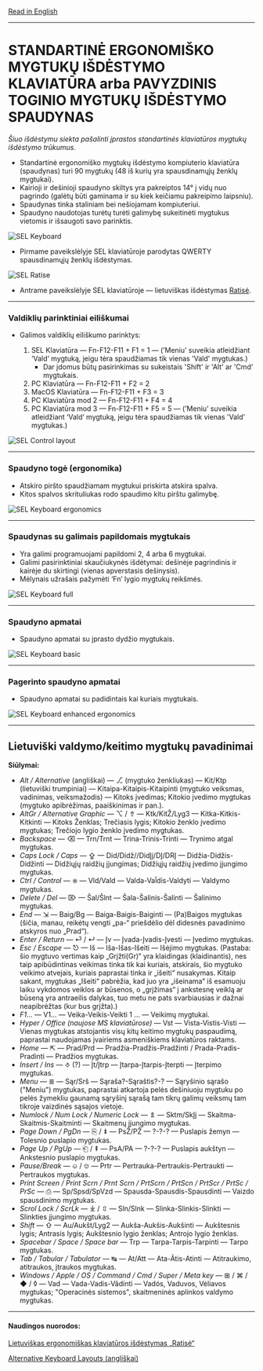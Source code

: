 [Read in English](README.md)

-----------------------------------------------
# STANDARTINĖ ERGONOMIŠKO MYGTUKŲ IŠDĖSTYMO KLAVIATŪRA arba PAVYZDINIS TOGINIO MYGTUKŲ IŠDĖSTYMO SPAUDYNAS

_Šiuo išdėstymu siekta pašalinti įprastos standartinės klaviatūros mygtukų išdėstymo trūkumus._

+ Standartinė ergonomiško mygtukų išdėstymo kompiuterio klaviatūra (spaudynas) turi 90 mygtukų (48 iš kurių yra spausdinamųjų ženklų mygtukai).
+ Kairioji ir dešinioji spaudyno skiltys yra pakreiptos 14° į vidų nuo pagrindo (galėtų būti gaminama ir su kiek keičiamu pakreipimo laipsniu).
+ Spaudynas tinka staliniam bei nešiojamam kompiuteriui.
+ Spaudyno naudotojas turėtų turėti galimybę sukeitinėti mygtukus vietomis ir išsaugoti savo parinktis.


![SEL Keyboard](img/sel.png)

+ Pirmame paveikslėlyje SEL klaviatūroje parodytas QWERTY spausdinamųjų ženklų išdėstymas.

![SEL Ratise](img/sel_ratise.png)

+ Antrame paveikslėlyje SEL klaviatūroje — lietuviškas išdėstymas [Ratisė](https://albuck.github.io/Ratise-layout/).


-----------------------------------------------
### Valdiklių parinktiniai eiliškumai

+ Galimos valdiklių eiliškumo parinktys:

  1. SEL Klaviatūra — Fn-F12-F11 + F1 = 1 — (’Meniu’ suveikia atleidžiant ‘Vald‘ mygtuką, jeigu tėra spaudžiamas tik vienas 'Vald' mygtukas.)
     + Dar įdomus būtų pasirinkimas su sukeistais 'Shift' ir 'Alt' ar 'Cmd' mygtukais.
  2. PC Klaviatūra — Fn-F12-F11 + F2 = 2
  3. MacOS Klaviatūra — Fn-F12-F11 + F3 = 3
  4. PC Klaviatūra mod 2 — Fn-F12-F11 + F4 = 4
  5. PC Klaviatūra mod 3 — Fn-F12-F11 + F5 = 5 — (’Meniu’ suveikia atleidžiant ‘Vald‘ mygtuką, jeigu tėra spaudžiamas tik vienas 'Vald' mygtukas.)

![SEL Control layout](img/vald.png)

-----------------------------------------------
### Spaudyno togė (ergonomika)

+ Atskiro piršto spaudžiamam mygtukui priskirta atskira spalva.
+ Kitos spalvos skrituliukas rodo spaudimo kitu pirštu galimybę.

![SEL Keyboard ergonomics](img/sel_ergonomics.png)

-----------------------------------------------
### Spaudynas su galimais papildomais mygtukais

+ Yra galimi programuojami papildomi 2, 4 arba 6 mygtukai.
+ Galimi pasirinktiniai skaučiukynės išdėtymai: dešinėje pagrindinis ir kairėje du skirtingi (vienas apverstasis dešinysis).
+ Mėlynais užrašais pažymėti ‘Fn’ lygio mygtukų reikšmės.

![SEL Keyboard full](img/sel_full.png)

-----------------------------------------------
### Spaudyno apmatai

+ Spaudyno apmatai su įprasto dydžio mygtukais.

![SEL Keyboard basic](img/sel_basic.png)

-----------------------------------------------
### Pagerinto spaudyno apmatai

+ Spaudyno apmatai su padidintais kai kuriais mygtukais.

![SEL Keyboard enhanced ergonomics](img/sel_enhanced.png)

-----------------------------------------------
## Lietuviški valdymo/keitimo mygtukų pavadinimai

**Siūlymai:**

- _Alt / Alternative_ (angliškai) — ⎇ (mygtuko ženkliukas) — Kit/Ktp (lietuviški trumpiniai) — Kitaipa-Kitaipis-Kitaipinti (mygtuko veiksmas, vadinimas, veiksmažodis) — Kitoks įvedimas; Kitokio įvedimo mygtukas (mygtuko apibrėžimas, paaiškinimas ir pan.).
- _AltGr / Alternative Graphic_ — ⌥ / ⇮ — Ktk/KitŽ/Lyg3 — Kitka-Kitkis-Kitkinti — Kitoks Ženklas; Trečiasis lygis; Kitokio ženklo įvedimo mygtukas; Trečiojo lygio ženklo įvedimo mygtukas.
- _Backspace_ — ⌫ — Trn/Trnt — Trina-Trinis-Trinti — Trynimo atgal mygtukas.
- _Caps Lock / Caps_ — ⇪ — Did/Didž//DidĮj/DĮ/DRĮ — Didžia-Didžis-Didžinti — Didžiųjų raidžių įjungimas; Didžiųjų raidžių įvedimo įjungimo mygtukas.
- _Ctrl / Control_ — ⎈ — Vld/Vald — Valda-Val̃dis-Valdyti — Valdymo mygtukas.
- _Delete / Del_ — ⌦ — Šal/Šlnt — Šala-Šalinis-Šalinti — Šalinimo mygtukas.
- _End_ — ⇲ — Baig/Bg — Baiga-Baigis-Baiginti — (Pa)Baigos mygtukas (šičia, manau, reikėtų vengti „pa-“ priešdėlio dėl didesnės pavadinimo atskyros nuo „Prad“).
- _Enter / Return_ — ⏎ / ↵ — Įv — Įvada-Įvadis-Įvesti — Įvedimo mygtukas.
- _Esc / Escape_ — ⎋ — Iš — Iša-Išas-Išeiti — Išėjimo mygtukas. (Pastaba: šio mygtuvo vertimas kaip „Grįžti(Gr)“ yra klaidingas (klaidinantis), nes taip apibūdintinas veikimas tinka tik kai kuriais, atskirais, šio mygtuko veikimo atvejais, kuriais paprastai tinka ir „išeiti“ nusakymas. Kitaip sakant, mygtukas „Išeiti“ pabrėžia, kad juo yra „išeinama“ iš esamuoju laiku vykdomos veiklos ar būsenos, o „grįžimas“ į ankstesnę veiklą ar būseną yra antraeilis dalykas, tuo metu ne pats svarbiausias ir dažnai neapibrėžtas (kur bus grįžta).)
- _F1…_ — V1… — Veika-Veikis-Veikti  1 … — Veikimų mygtukai.
- _Hyper / Office (naujose MS klaviatūrose)_ — Vst — Vista-Vistis-Visti — Vienas mygtukas atstojantis visų kitų keitimo mygtukų paspaudimą, paprastai naudojamas įvairiems asmeniškiems klaviatūros raktams.
- _Home_ — ⇱ — Prad/Prd — Pradžia-Pradžis-Pradžinti / Prada-Pradis-Pradinti — Pradžios mygtukas.
- _Insert / Ins_ — ⎀ (?) — Įt/Įtrp — Įtarpa-Įtarpis-Įterpti — Įterpimo mygtukas.
- _Menu_ — ≣ — Sąr/Srš — Sąraša?-Sąraštis?-? — Sąryšinio sąrašo ("Meniu") mygtukas, paprastai atkartoja pelės dešiniuoju mygtuku po pelės žymekliu gaunamą sąryšinį sąrašą tam tikrų galimų veiksmų tam tikroje vaizdinės sąsajos vietoje.
- _Numlock / Num Lock / Numeric Lock_ — ⇭ — Sktm/SkĮj — Skaitma-Skaitmis-Skaitminti — Skaitmenų įjungimo mygtukas.
- _Page Down / PgDn_ — ⎘ / ⇟ — PsŽ/PŽ — ?-?-? — Puslapis žemyn — Tolesnio puslapio mygtukas.
- _Page Up / PgUp_ — ⎗ / ⇞ — PsA/PA — ?-?-? — Puslapis aukštyn — Ankstesnio puslapio mygtukas.
- _Pause/Break_ — ⎉ / ⎊ — Prtr — Pertrauka-Pertraukis-Pertraukti — Pertraukos mygtukas.
- _Print Screen / Print Scrn / Prnt Scrn / PrtScrn / PrtScn / PrtScr / PrtSc / PrSc_ — ⎙ — Sp/Spsd/SpVzd — Spausda-Spausdis-Spausdinti — Vaizdo spausdinimo mygtukas.
- _Scrol Lock / ScrLk_ — ⤓ / ⇳ — Sln/Slnk — Slinka-Slinkis-Slinkti — Slinkties įjungimo mygtukas.
- _Shift_ — ⇧ — Au/Aukšt/Lyg2 — Aukša-Aukšis-Aukšinti — Aukštesnis lygis; Antrasis lygis; Aukštesnio lygio ženklas; Antrojo lygio ženklas.
- _Spacebar / Space / Space bar_ — Trp — Tarpa-Tarpis-Tarpinti — Tarpo mygtukas.
- _Tab / Tabular / Tabulator_ — ↹ — At/Att — Ata-Ãtis-Atinti — Atitraukimo, atitraukos, įtraukos mygtukas.
- _Windows / Apple / OS / Command / Cmd / Super / Meta key_ — ⊞ / ⌘ / ◆ / ◊ — Vad — Vada-Vadis-Vãdinti — Vadós, Vaduvos, Vėliavos mygtukas; "Operacinės sistemos", skaitmeninės aplinkos valdymo mygtukas.

-----------------------------------------------


#### Naudingos nuorodos:

[Lietuviškas ergonomiškas klaviatūros išdėstymas „Ratisė“](https://albuck.github.io/Ratise-layout/)

[Alternative Keyboard Layouts (angliškai)](http://xahlee.info/kbd/dvorak_and_all_keyboard_layouts.html)


